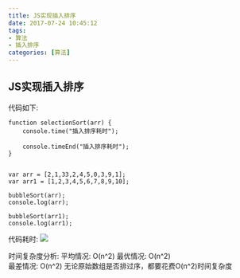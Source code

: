 ```yaml
---
title: JS实现插入排序
date: 2017-07-24 10:45:12
tags:
- 算法
- 插入排序
categories: [算法]
---
```

## JS实现插入排序 ##
代码如下:
```
function selectionSort(arr) {
    console.time("插入排序耗时");
    
    console.timeEnd("插入排序耗时");
}


var arr = [2,1,33,2,4,5,0,3,9,1];
var arr1 = [1,2,3,4,5,6,7,8,9,10];

bubbleSort(arr);
console.log(arr);

bubbleSort(arr1);
console.log(arr1);
```

代码耗时:
![](http://ostqsmxg6.bkt.clouddn.com/17-7-24/25489042.jpg)

时间复杂度分析:
平均情况: O(n^2)
最优情况: O(n^2)  
最差情况: O(n^2)
无论原始数组是否排过序，都要花费O(n^2)时间复杂度

